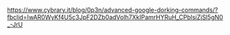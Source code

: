 https://www.cybrary.it/blog/0p3n/advanced-google-dorking-commands/?fbclid=IwAR0WyKf4U5c3JpF2DZb0adVolh7XkIPamrHYRuH_CPblsiZjSl5gN0_-JrU
